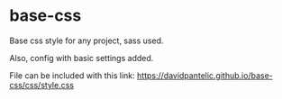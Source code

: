 # base-css
Base css style for any project, sass used.

Also, config with basic settings added.

File can be included with this link: https://davidpantelic.github.io/base-css/css/style.css

